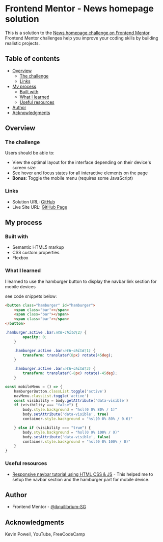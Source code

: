 # Frontend Mentor - News homepage solution

This is a solution to the [News homepage challenge on Frontend Mentor](https://www.frontendmentor.io/challenges/news-homepage-H6SWTa1MFl). Frontend Mentor challenges help you improve your coding skills by building realistic projects. 

## Table of contents

- [Overview](#overview)
  - [The challenge](#the-challenge)
  - [Links](#links)
- [My process](#my-process)
  - [Built with](#built-with)
  - [What I learned](#what-i-learned)
  - [Useful resources](#useful-resources)
- [Author](#author)
- [Acknowledgments](#acknowledgments)

## Overview

### The challenge

Users should be able to:

- View the optimal layout for the interface depending on their device's screen size
- See hover and focus states for all interactive elements on the page
- **Bonus**: Toggle the mobile menu (requires some JavaScript)


### Links

- Solution URL: [GitHub](https://your-solution-url.com)
- Live Site URL: [GitHub Page](https://your-live-site-url.com)

## My process

### Built with

- Semantic HTML5 markup
- CSS custom properties
- Flexbox


### What I learned

I learned to use the hamburger button to display the navbar link section for mobile devices

see code snippets below:

```html
<button class="hamburger" id="hamburger">
    <span class="bar"></span>
    <span class="bar"></span>
    <span class="bar"></span>
</button>
```
```css
.hamburger.active .bar:nth-child(2) {
        opacity: 0;
    }

    .hamburger.active .bar:nth-child(1) {
        transform: translateY(8px) rotate(45deg);
    }

    .hamburger.active .bar:nth-child(3) {
        transform: translateY(-8px) rotate(-45deg);
    }
```
```js
const mobileMenu = () => {
    hamburgerButton.classList.toggle('active')
    navMenu.classList.toggle('active')
    const visibility = body.getAttribute('data-visible')
    if (visibility === "false") {
        body.style.background = "hsl(0 0% 80% / 1)"
        body.setAttribute('data-visible', true)
        container.style.background = "hsl(0 0% 80% / 0.6)"

    } else if (visibility === "true") {
        body.style.background = "hsl(0 0% 100% / 0)"
        body.setAttribute('data-visible', false)
        container.style.background = "hsl(0 0% 100% / 0)"
    }
}
```


### Useful resources

- [Responsive navbar tutorial using HTML CSS & JS](https://www.youtube.com/watch?v=HbBMp6yUXO0) - This helped me to setup the navbar section and the hamburger part for mobile device.


## Author

- Frontend Mentor - [@ikquilibrium-SG](https://www.frontendmentor.io/profile/Ikquilibrium-SG)


## Acknowledgments

Kevin Powell, YouTube, FreeCodeCamp
